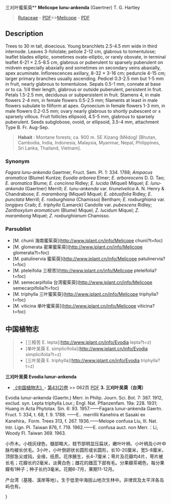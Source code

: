 三刈叶蜜茱萸** **Melicope lunu-ankenda** (Gaertner) T. G. Hartley

> [Rutaceae](http://www.iplant.cn/info/Rutaceae?t=foc) - [PDF](http://www.iplant.cn/foc/pdf/Rutaceae.pdf)>>[Melicope](http://www.iplant.cn/info/Melicope?t=foc) - [PDF](http://www.iplant.cn/foc/pdf/Melicope.pdf)

## Description

Trees to 30 m tall, dioecious. Young branchlets 2.5-4.5 mm wide in third internode. Leaves 3-foliolate; petiole 2-12 cm, glabrous to tomentulose; leaflet blades elliptic, sometimes ovate-elliptic, or rarely obovate, in terminal leaflet 6-21 × 2.5-8.5 cm, glabrous or puberulent to sparsely puberulent on midvein especially abaxially and sometimes on secondary veins abaxially, apex acuminate. Inflorescences axillary, 8-32 × 3-16 cm; peduncle 4-15 cm; larger primary branches usually ascending. Pedicel 0.3-2.5 mm but 1-5 mm in fruit, nearly glabrous to tomentulose. Sepals 0.5-1 mm, connate at base or to ca. 1/4 their length, glabrous or outside puberulent, persistent in fruit. Petals 1.5-2.5 mm, deciduous or subpersistent in fruit. Stamens 4, in male flowers 2-4 mm, in female flowers 0.5-2.5 mm; filaments at least in male flowers subulate to filiform at apex. Gynoecium in female flowers 1-3 mm, in male flowers 0.2-0.5 mm; ovary nearly glabrous to shortly pubescent or ± sparsely villous. Fruit follicles ellipsoid, 4.5-5 mm, glabrous to sparsely puberulent. Seeds subglobose, ovoid, or ellipsoid, 3.5-4 mm, attachment Type B. Fr. Aug-Sep.


> **Habait** : 
> Montane forests; ca. 900 m. SE Xizang (Mêdog) [Bhutan, Cambodia, India, Indonesia, Malaysia, Myanmar, Nepal, Philippines, Sri Lanka, Thailand, Vietnam].

### Synonym
*Fagara lunu-ankenda* Gaertner, Fruct. Sem. Pl. 1: 334. 1788; *Ampacus aromatica* (Blume) Kuntze; *Euodia arborea* Elmer; *E. arborescens* D. D. Tao; *E. aromatica* Blume; *E. concinna* Ridley; *E. lucida* (Miquel) Miquel; *E. lunu-ankenda* (Gaertner) Merrill; *E. lunu-ankenda* var. *tirunelvelica* A. N. Henry & Chandrabose; *E. marambong* (Miquel) Miquel; *E. obtusifolia* Ridley; *E. punctata* Merrill; *E. roxburghiana* (Chamisso) Bentham; *E. roxburghiana* var. *longipes* Craib; *E. triphylla* (Lamarck) Candolle var. *pubescens* Ridley; *Zanthoxylum aromaticum* (Blume) Miquel; *Z. lucidum* Miquel; *Z. marambong* Miquel; *Z. roxburghianum* Chamisso.

### Parsublist

* [M.  chunii  海南蜜茱萸](http://www.iplant.cn/info/Melicope chunii?t=foc)
* [M.  glomerata  密果蜜茱萸](http://www.iplant.cn/info/Melicope glomerata?t=foc)
* [M.  patulinervia  蜜茱萸](http://www.iplant.cn/info/Melicope patulinervia?t=foc)
* [M.  pteleifolia  三桠苦](http://www.iplant.cn/info/Melicope pteleifolia?t=foc)
* [M.  semecarpifolia  台湾蜜茱萸](http://www.iplant.cn/info/Melicope semecarpifolia?t=foc)
* [M.  triphylla  三叶蜜茱萸](http://www.iplant.cn/info/Melicope triphylla?t=foc)
* [M.  viticina  单叶蜜茱萸](http://www.iplant.cn/info/Melicope viticina?t=foc)

## 中国植物志

> * [三桠苦  E.  lepta](http://www.iplant.cn/info/Evodia lepta?t=z)
> * [单叶吴萸  E.  simplicifolia](http://www.iplant.cn/info/Evodia simplicifolia?t=z)
> * [三叶吴萸  E.  triphylla](http://www.iplant.cn/info/Evodia triphylla?t=z)


**三刈叶吴萸 Evodia lunur-ankenda**

* [《中国植物志》](http://www.iplant.cn/frps)- [第43(2)卷](http://www.iplant.cn/frps/vol/43(2)) >> 062页 [PDF](http://www.iplant.cn/frps/pdf/43(2)/062.pdf)
**3. 三刈叶吴萸（台湾）**

Evodia lunur-ankenda (Gaertn.) Merr. in Philip. Journ. Sci. Bot. 7: 387. 1912, exclud. syn. Lepta triphylla Lour.; Engl. Nat. Pflanzenfam. 19a: 228. 1931; Huang in Acta Phytotax. Sin. 6: 93. 1957.——Fagara lunur-ankenda Gaertn. Fruct. 1: 334, t. 68, f. 9. 1788. ——E．merrillii Kanehira et Sasaki ex Kanehira，Form. Trees 313, f. 267. 1936.——Melope confusa Liu, Ill. Nat. Intr. Lign. Pl. Taiwan 876, f. 719. 1962.——E. confusa auct. non Merr.：Li, Woody Fl. Taiwan 369. 1963.

小乔木。小枝灰绿色，髓部略大，枝节部明显压扁状，嫩叶叶柄、小叶柄及小叶中脉均被长伏毛。3小叶，小叶倒卵状长圆形或长圆形，长10-20厘米，宽5-8厘米，顶部急尖或钝，全缘，纸质。花序腋生，长4-7厘米；萼片及花瓣均4片，萼片被长毛；花瓣长约2毫米，淡黄白色；雌花的雌蕊下部有毛。分果瓣茶褐色，每分果瓣有1种子；种子长约3毫米。花期6-7月，果期11-12月。

产台湾（基隆、溪岸等地）。生于低至中海拔山地次生林中。非律宾及太平洋各岛屿也有。

}